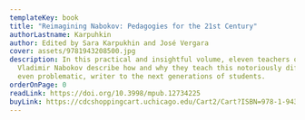 ```yaml
---
templateKey: book
title: "Reimagining Nabokov: Pedagogies for the 21st Century"
authorLastname: Karpuhkin
author: Edited by Sara Karpukhin and José Vergara
cover: assets/9781943208500.jpg
description: In this practical and insightful volume, eleven teachers of
  Vladimir Nabokov describe how and why they teach this notoriously difficult,
  even problematic, writer to the next generations of students.
orderOnPage: 0
readLink: https://doi.org/10.3998/mpub.12734225
buyLink: https://cdcshoppingcart.uchicago.edu/Cart2/Cart?ISBN=978-1-943208-50-0&PRESS=mpub
---
```

